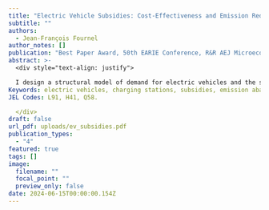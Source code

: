 ```yaml
---
title: "Electric Vehicle Subsidies: Cost-Effectiveness and Emission Reductions"
subtitle: ""
authors:
  - Jean-François Fournel
author_notes: []
publication: "Best Paper Award, 50th EARIE Conference, R&R AEJ Microeconomics"
abstract: >-
  <div style="text-align: justify">

  I design a structural model of demand for electric vehicles and the supply of a public charging infrastructure by forward-looking local planners. Using Canadian data, I study the cost-effectiveness of electric vehicle incentives in this context. Subsidizing electric vehicle purchases almost doubled adoption in Quebec but had only a small impact on network provision. I conduct a rigorous cost-benefit analysis to study the environmental performance of Quebec’s rebate program. I find that the marginal abatement cost of emissions is substantially higher than the social cost of carbon, suggesting that policymakers in Quebec over-invested on electric vehicle incentives.
Keywords: electric vehicles, charging stations, subsidies, emission abatement, cost- benefit analysis, indirect network effects.
JEL Codes: L91, H41, Q58.

  </div>
draft: false
url_pdf: uploads/ev_subsidies.pdf
publication_types:
  - "4"
featured: true
tags: []
image:
  filename: ""
  focal_point: ""
  preview_only: false
date: 2024-06-15T00:00:00.154Z
---
```

